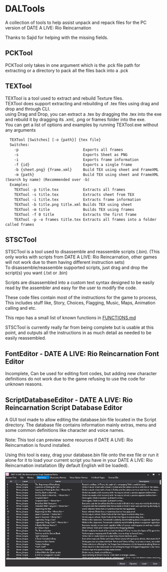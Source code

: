 # DALTools
A collection of tools to help assist unpack and repack files for the PC version of DATE A LIVE: Rio Reincarnation

Thanks to Sajid for helping with the missing fields.

## PCKTool
PCKTool only takes in one argument which is the .pck file path for extracting or a directory to pack all the files back into a .pck

## TEXTool
TEXTool is a tool used to extract and rebuild Texture files.  
TEXTool does support extracting and rebuilding of .tex files using drag and drop and through CLI.  
using Drag and Drop, you can extract a .tex by dragging the .tex into the exe and rebuild it by dragging its .xml, .png or frames folder into the exe.  
You can get a list of options and examples by running TEXTool.exe without any arguments
```
  TEXTool [Switches] [-o {path}] {tex file}
  Switches:
    -p                             Exports all frames
    -s                             Exports Sheet as PNG
    -i                             Exports frame information
    -f {id}                        Exports a single frame
    -b {sheet.png} {frame.xml}     Build TEX using sheet and FrameXML
    -m {path}                      Build TEX using sheet and FrameXML (Search by name) (Recommended over -b)
  Examples:
    TEXTool -p title.tex           Extracts all frames
    TEXTool -s title.tex           Extracts sheet from TEX
    TEXTool -i title.tex           Extracts frame information
    TEXTool -b title.png title.xml Builds TEX using sheet
    TEXTool -m title               Builds TEX using frames
    TEXTool -f 0 title             Extracts the first frame
    TEXTool -p -o frames title.tex Extracts all frames into a folder called frames
```

## STSCTool
STSCTool is a tool used to disassemble and reassemble scripts (.bin). (This only works with scripts from DATE A LIVE: Rio Reincarnation, other games will not work due to them having different instruction sets)  
To disassemble/reassemble supported scripts, just drag and drop the script(s) you want (.txt or .bin)

Scripts are disassembled into a custom text syntax designed to be easily read by the assembler and easy for the user to modify the code.  
  
These code files contain most of the instructions for the game to process, This includes stuff like, Story, Choices, Flagging, Music, Maps, Animation calling and etc.  
  
This repo has a small list of known functions in [FUNCTIONS.md][functions_url]

STSCTool is currently really far from being complete but is usable at this point, and outputs all the instructions in as much detail as needed to be easily reassembled.

## FontEditor - DATE A LIVE: Rio Reincarnation Font Editor
Incomplete, Can be used for editing font codes, but adding new character definitions do not work due to the game refusing to use the code for unknown reasons.
 
## ScriptDatabaseEditor - DATE A LIVE: Rio Reincarnation Script Database Editor
A GUI tool made to allow editing the database.bin file located in the Script directory. The database file contains information mainly extras, menu and some common definitions like character and voice names. 
 
Note: This tool can preview some reources if DATE A LIVE: Rio Reincarnation is found installed.
 
Using this tool is easy, drag your database.bin file onto the exe file or run it alone for it to load your current script you have in your DATE A LIVE: Rio Reincarnation installation (By default English will be loaded). 

![Screenshot of ScriptDatabaseEditor viewing ](/Images/ScriptDatabaseEditor_Screenshot_00.png)


[functions_url]: ./FUNCTIONS.md
